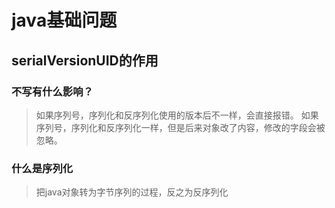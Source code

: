# java基础问题

## serialVersionUID的作用

### 不写有什么影响？

> 如果序列号，序列化和反序列化使用的版本后不一样，会直接报错。
> 如果序列号，序列化和反序列化一样，但是后来对象改了内容，修改的字段会被忽略。

### 什么是序列化

> 把java对象转为字节序列的过程，反之为反序列化
